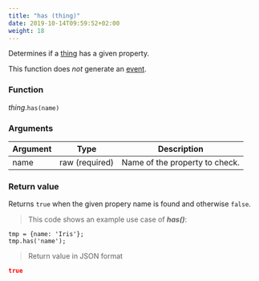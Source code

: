```yaml
---
title: "has (thing)"
date: 2019-10-14T09:59:52+02:00
weight: 18
---
```


Determines if a [thing](../../data-types/thing-type) has a given property.

This function does *not* generate an [event](../../events).

### Function
*thing*.`has(name)`

### Arguments
Argument | Type | Description
-------- | ---- | -----------
name | raw (required) | Name of the property to check.

### Return value
Returns `true` when the given propery name is found and otherwise `false`.

> This code shows an example use case of ***has()***:

```
tmp = {name: 'Iris'};
tmp.has('name');
```

> Return value in JSON format

```json
true
```
